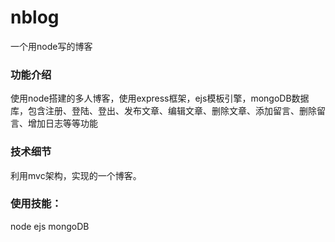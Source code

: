 # nblog
一个用node写的博客

### 功能介绍
使用node搭建的多人博客，使用express框架，ejs模板引擎，mongoDB数据库，包含注册、登陆、登出、发布文章、编辑文章、删除文章、添加留言、删除留言、增加日志等等功能

### 技术细节
利用mvc架构，实现的一个博客。

### 使用技能：
node ejs mongoDB
